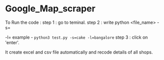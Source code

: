 # Google_Map_scraper

To Run the code :
step 1 : go to teminal.
step 2 : write python <file_name> -s=<search> -l=<location>
example - `python3 test.py -s=cake -l=bangalore` 
step 3 : click on 'enter'.

It create excel and csv file automatically and recode details of all shops.
